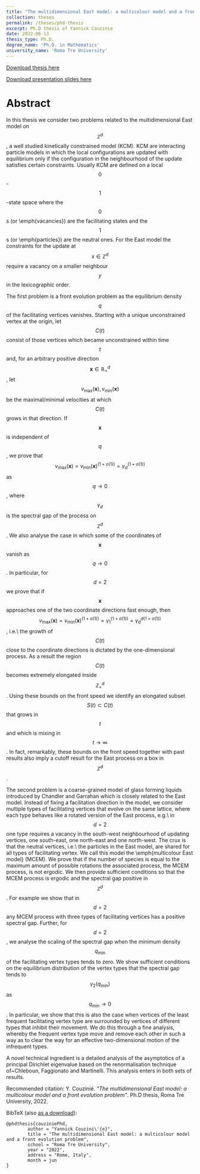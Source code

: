 ```yaml
---
title: "The multidimensional East model: a multicolour model and a front evolution problem"
collection: theses
permalink: /theses/phd-thesis
excerpt: Ph.D thesis of Yannick Couzinie
date: 2022-06-13
thesis_type: Ph.D.
degree_name: 'Ph.D. in Mathematics'
university_name: 'Roma Tre University'
---
```


[Download thesis here]({{base_path}}/files/2022_phd_thesis.pdf)

[Download presentation slides
here]({{base_path}}/files/2022_phd_thesis_presentation.pdf)

Abstract
=====

In this thesis we consider two problems related to the multidimensional East model on $$\mathbb{Z}^d$$, a
well studied kinetically constrained model (KCM). KCM are interacting particle
models in which the local configurations are updated with equilibrium only if
the configuration in the neighbourhood of the update satisfies certain
constraints. Usually KCM are defined on a local $$0$$-$$1$$-state space where the
$$0$$s (or \emph{vacancies}) are the facilitating states and the $$1$$s (or
\emph{particles}) are the neutral ones. For the East model the constraints
for the update at $$x\in \mathbb{Z}^d$$ require a vacancy on a smaller neighbour $$y$$ in
the lexicographic order.

The first problem is a front evolution problem as the equilibrium density $$q$$
of the facilitating vertices vanishes. Starting with a unique unconstrained
vertex at the origin, let $$C(t)$$ consist of those vertices which became
unconstrained within time $$t$$ and, for an arbitrary positive direction
$$\mathbf{x}\in \mathbb{R}^d_+$$, let $$v_{\max}(\mathbf{x}), v_{\min}(\mathbf{x})$$ be
the maximal/minimal velocities at which $$C(t)$$ grows in that direction. If
$$\mathbf{x}$$ is independent of $$q$$, we prove that
$$v_{\max}(\mathbf{x})={v_{\min}(\mathbf{x})}^{(1+o(1))}=\gamma_d^{(1+o(1))}$$ as
$$q\rightarrow 0$$, where $$\gamma_d$$ is the spectral gap of the process on
$$\mathbb{Z}^d$$. We also analyse the case in which some of the coordinates of
$$\mathbf{x}$$ vanish as $$q\rightarrow 0$$. In particular, for $$d=2$$ we prove that
if $$\mathbf{x}$$ approaches one of the two coordinate directions fast enough,
then
$$v_{\max}(\mathbf{x})={v_{\min}(\mathbf{x})}^{(1+o(1))}=\gamma_1^{(1+o(1))}=\gamma_d^{d(1+o(1))}$$,
i.e.\ the growth of $$C(t)$$ close to the coordinate directions is dictated by
the one-dimensional process. As a result the region $$C(t)$$ becomes extremely
elongated inside $$\mathbb{Z}^d_+$$. Using these bounds on the front speed we identify an
elongated subset $$S(t)\subset C(t)$$ that grows in $$t$$ and which is mixing in
$$t\rightarrow \infty$$. In fact, remarkably, these bounds on the front speed
together with past results also imply a cutoff
result for the East process on a box in $$\mathbb{Z}^d$$.

The second problem is a coarse-grained model of glass forming
liquids introduced by Chandler and Garrahan
which is closely related to the East model. Instead of fixing a facilitation
direction in the model, we consider multiple types of facilitating vertices
that evolve on the same lattice, where each type behaves like a rotated version of
the East process, e.g.\ in $$d=2$$ one type requires a vacancy in the south-west
neighbourhood of updating vertices, one south-east, one north-east and one north-west.
The crux is that the neutral vertices, i.e.\ the particles in the East model,
are shared for all types of facilitating vertex. We call this model the
\emph{multicolour East model} (MCEM).  We prove that if the
number of species is equal to the maximum amount of possible rotations the
associated process, the MCEM process, is not ergodic. We then provide sufficient
conditions so that the MCEM process is ergodic and the spectral gap positive in
$$\mathbb{Z}^d$$. For example we show that in $$d=2$$ any MCEM process with three types of
facilitating vertices has a positive spectral gap.  Further, for $$d=2$$, we
analyse the scaling of the spectral gap when the minimum density $$q_{\min}$$ of
the facilitating vertex types tends to zero.  We show sufficient conditions on
the equilibrium distribution of the vertex types  that the spectral gap tends
to $$\gamma_2(q_{\min})$$ as $$q_{\min}\rightarrow 0$$. In particular, we show that
this is also the case when vertices of the least frequent facilitating vertex
type are surrounded by vertices of different types that inhibit their movement.
We do this through a fine analysis, whereby the frequent vertex type move and
remove each other in such a way as to clear the way for an effective
two-dimensional motion of the infrequent types.

A novel technical ingredient is a detailed analysis of the asymptotics of a
principal Dirichlet eigenvalue based on the renormalisation technique
of~Chleboun, Faggionato and Martinelli. This
analysis enters in both sets of results.




Recommended citation: Y. Couzinié. <i>"The multidimensional East model: a multicolour model and a front evolution problem"</i>. Ph.D thesis, Roma Tre University, 2022.

BibTeX (also [as a download]({{base_path}}/files/2022_phd.bib)):
```
@phdthesis{couziniePhd,
        author = "Yannick Couzini\'{e}",
        title = "The multidimensional East model: a multicolour model and a front evolution problem",
        school = "Roma Tre University",
        year = "2022",
        address = "Rome, Italy",
        month = jun
}
```
